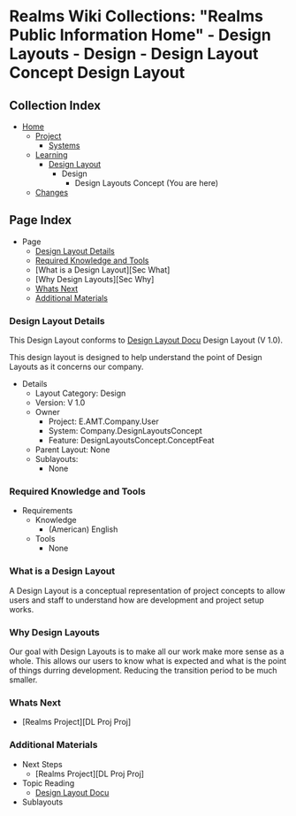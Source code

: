 [Page]:link

[Page Home]:link
[Page Proj Home]:link
[Page Sys Home]:[ProjHome]#system-layout
[Page Learn Home]:link
[Page Changes Home]:link
[Page DL Home]:https://github.com/Ancient-Majik-Tech/Learn.Tutorial.Collections/blob/main/Design%20Layout/DesignLayouts_Home.md

[Sec Details]:link
[Sec Knowledge]:link
[Sec Next]:link
[Sec Materials]:link


[DL Docu DL]:link

# Realms Wiki Collections: "Realms Public Information Home" - Design Layouts - Design - Design Layout Concept Design Layout

## Collection Index

- [Home][Page Home] 
	- [Project][Page Proj Home]
		- [Systems][Page Sys Home]
	- [Learning][Page Learn Home]
		- [Design Layout][Page DL Home]
			- Design
				- Design Layouts Concept (You are here)
	- [Changes][Page Changes Home]

## Page Index

- Page
	- [Design Layout Details][Sec Details]
	- [Required Knowledge and Tools][Sec Knowledge]
	- [What is a Design Layout][Sec What]
	- [Why Design Layouts][Sec Why]
	- [Whats Next][Sec Next]
	- [Additional Materials][Sec Materials]



### Design Layout Details

This Design Layout conforms to [Design Layout Docu][DL Docu DL] Design Layout (V 1.0).

This design layout is designed to help understand the point of Design Layouts as it concerns our company.

- Details
	- Layout Category: Design
	- Version: V 1.0
	- Owner
		- Project: E.AMT.Company.User
		- System: Company.DesignLayoutsConcept
		- Feature: DesignLayoutsConcept.ConceptFeat
	- Parent Layout: None
	- Sublayouts:
		- None

### Required Knowledge and Tools

- Requirements
	- Knowledge
		- (American) English
	- Tools
		- None

### What is a Design Layout

A Design Layout is a conceptual representation of project concepts to allow users and staff to understand how are development and project setup works. 

### Why Design Layouts

Our goal with Design Layouts is to make all our work make more sense as a whole. This allows our users to know what is expected and what is the point of things durring development. Reducing the transition period to be much smaller.

### Whats Next
	
- [Realms Project][DL Proj Proj]

### Additional Materials

- Next Steps
	- [Realms Project][DL Proj Proj]
- Topic Reading
	- [Design Layout Docu][DL Docu DL]
- Sublayouts
